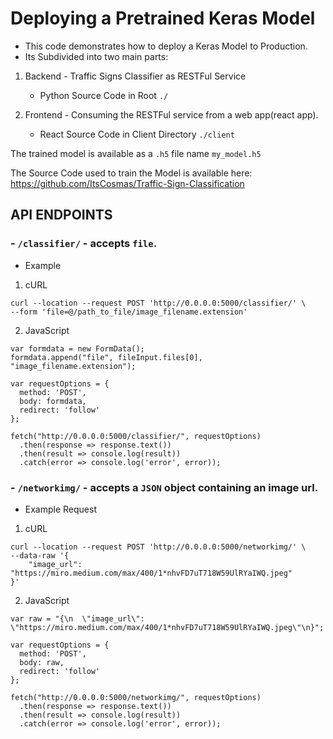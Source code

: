# Deploying a Pretrained Keras Model

-   This code demonstrates how to deploy a Keras Model to Production.
-   Its Subdivided into two main parts:

1. Backend - Traffic Signs Classifier as RESTFul Service

    - Python Source Code in Root `./`

2. Frontend - Consuming the RESTFul service from a web app(react app).
    - React Source Code in Client Directory `./client`

The trained model is available as a `.h5` file name `my_model.h5`

The Source Code used to train the Model is available here: https://github.com/ItsCosmas/Traffic-Sign-Classification

## API ENDPOINTS

### - `/classifier/` - accepts `file`.

-   Example

1. cURL

```
curl --location --request POST 'http://0.0.0.0:5000/classifier/' \
--form 'file=@/path_to_file/image_filename.extension'

```

2. JavaScript

```
var formdata = new FormData();
formdata.append("file", fileInput.files[0], "image_filename.extension");

var requestOptions = {
  method: 'POST',
  body: formdata,
  redirect: 'follow'
};

fetch("http://0.0.0.0:5000/classifier/", requestOptions)
  .then(response => response.text())
  .then(result => console.log(result))
  .catch(error => console.log('error', error));
```

### - `/networkimg/` - accepts a `JSON` object containing an image url.

-   Example Request

1. cURL

```
curl --location --request POST 'http://0.0.0.0:5000/networkimg/' \
--data-raw '{
	"image_url": "https://miro.medium.com/max/400/1*nhvFD7uT718W59UlRYaIWQ.jpeg"
}'
```

2. JavaScript

```
var raw = "{\n	\"image_url\": \"https://miro.medium.com/max/400/1*nhvFD7uT718W59UlRYaIWQ.jpeg\"\n}";

var requestOptions = {
  method: 'POST',
  body: raw,
  redirect: 'follow'
};

fetch("http://0.0.0.0:5000/networkimg/", requestOptions)
  .then(response => response.text())
  .then(result => console.log(result))
  .catch(error => console.log('error', error));
```
